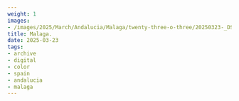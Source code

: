 ```yaml
---
weight: 1
images:
- /images/2025/March/Andalucia/Malaga/twenty-three-o-three/20250323-_DSC9341.jpg
title: Malaga.
date: 2025-03-23
tags:
- archive
- digital
- color
- spain
- andalucia
- malaga
---
```


